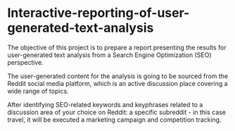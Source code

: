 # Interactive-reporting-of-user-generated-text-analysis

The objective of this project is to prepare a report presenting the results for user-generated text analysis from a Search Engine Optimization (SEO) perspective.

The user-generated content for the analysis is going to be sourced from the Reddit social media platform, which is an active discussion place covering a wide range of topics. 

After identifying SEO-related keywords and keyphrases related to a discussion area of your choice on Reddit: a specific subreddit - in this case travel, it will be executed a marketing campaign and competition tracking.
